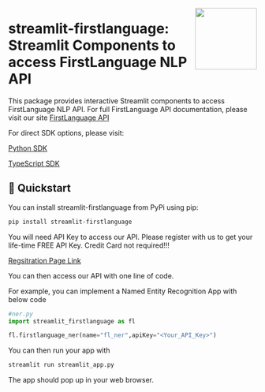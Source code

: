 <a href="https://www.firstlanguage.in"><img src="https://img.firstlanguage.in/img/Original_9M3zC4lrHRd.webp?tr=w-100" width="125" height="125" align="right" />
</a>

# streamlit-firstlanguage: Streamlit Components to access FirstLanguage NLP API


This package provides interactive Streamlit components to access FirstLanguage NLP API. For full FirstLanguage API documentation, please visit our site [FirstLanguage API](https://firstlanguage.in)

For direct SDK options, please visit:

[Python SDK](https://github.com/FirstLanguage/firstlanguage_python)

[TypeScript SDK](https://github.com/FirstLanguage/firstlanguage-typescript)

## 🚀 Quickstart

You can install streamlit-firstlanguage from PyPi using pip:
```bash
pip install streamlit-firstlanguage
```

You will need API Key to access our API. Please register with us to get your life-time FREE API Key. Credit Card not required!!!

[Regsitration Page Link](https://www.firstlanguage.in/auth/create-account)


You can then access our API with one line of code.

For example, you can implement a Named Entity Recognition App with below code

```python
#ner.py
import streamlit_firstlanguage as fl

fl.firstlanguage_ner(name="fl_ner",apiKey="<Your_API_Key>")
```

You can then run your app with 
```bash
streamlit run streamlit_app.py
```
The app should pop up in your web browser.

